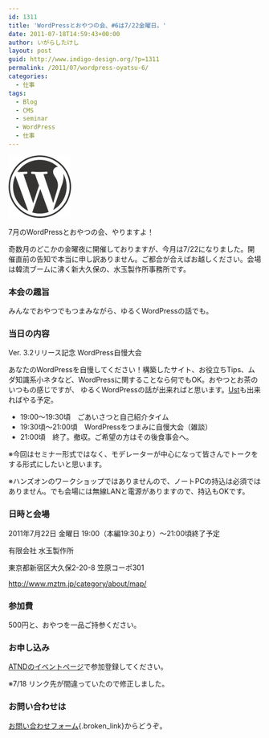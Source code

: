 ```yaml
---
id: 1311
title: 'WordPressとおやつの会、#6は7/22金曜日。'
date: 2011-07-18T14:59:43+00:00
author: いがらしたけし
layout: post
guid: http://www.indigo-design.org/?p=1311
permalink: /2011/07/wordpress-oyatsu-6/
categories:
  - 仕事
tags:
  - Blog
  - CMS
  - seminar
  - WordPress
  - 仕事
---
```

<a href="http://www.indigo-design.org/2011/07/wordpress-oyatsu-6/wordpress-logo-notext-rgb/" rel="attachment wp-att-1314" class="broken_link"><img src="/wp-content/uploads/2011/07/wordpress-logo-notext-rgb.png" alt="" title="wordpress-logo-notext-rgb" width="125" height="125" class="alignnone size-full wp-image-1314" /></a>

7月のWordPressとおやつの会、やりますよ！

奇数月のどこかの金曜夜に開催しておりますが、今月は7/22になりました。開催直前の告知で本当に申し訳ありません。ご都合が合えばお越しください。会場は韓流ブームに沸く新大久保の、水玉製作所事務所です。

### 本会の趣旨

みんなでおやつでもつまみながら、ゆるくWordPressの話でも。

### 当日の内容

Ver. 3.2リリース記念 WordPress自慢大会

あなたのWordPressを自慢してください！構築したサイト、お役立ちTips、ムダ知識系小ネタなど、WordPressに関することなら何でもOK。おやつとお茶のいつもの感じですが、 ゆるくWordPressの話が出来ればと思います。[Ust](http://www.ustream.tv/channel/webcreation-81)も出来ればやる予定。
  
<!--more-->

  * 19:00～19:30頃　ごあいさつと自己紹介タイム
  * 19:30頃～21:00頃　WordPressをつまみに自慢大会（雑談）
  * 21:00頃　終了。撤収。ご希望の方はその後食事会へ。

※今回はセミナー形式ではなく、モデレーターが中心になって皆さんでトークをする形式にしたいと思います。

※ハンズオンのワークショップではありませんので、ノートPCの持込は必須ではありません。でも会場には無線LANと電源がありますので、持込もOKです。

### 日時と会場

2011年7月22日 金曜日 19:00（本編19:30より）～21:00頃終了予定

有限会社 水玉製作所
  
東京都新宿区大久保2-20-8 笠原コーポ301
  
<http://www.mztm.jp/category/about/map/>

### 参加費

500円と、おやつを一品ご持参ください。

### お申し込み

[ATNDのイベントページ](http://atnd.org/events/18086)で参加登録してください。

※7/18 リンク先が間違っていたので修正しました。

### お問い合わせは

[お問い合わせフォーム](http://www.indigo-design.org/about-the-author/#contact){.broken_link}からどうぞ。
